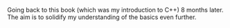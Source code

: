 Going back to this book (which was my introduction to C++) 8 months later.
The aim is to solidify my understanding of the basics even further.